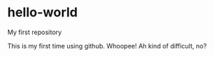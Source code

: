 # hello-world
My first repository

This is my first time using github. Whoopee! Ah kind of difficult, no?
